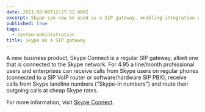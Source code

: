 ```yaml
---
date: 2011-08-06T12:27:52.000Z
excerpt: Skype can now be used as a SIP gateway, enabling integration with legacy phones and PBX.
published: true
tags:
  - system-administration
title: Skype as a SIP gateway
---
```

A new business product, Skype Connect is a regular SIP gateway, albeit one that is connected to the Skype network. For 4.95 a line/month professional users and enterprises can receive calls from Skype users on regular phones (connected to a SIP VoIP router or software/hardware SIP PBX), receive calls from Skype landline numbers ("Skype-In numbers") and route their outgoing calls at cheap Skype rates.

For more information, visit [Skype Connect](https://www.skype.com/en/features/skype-connect/).
